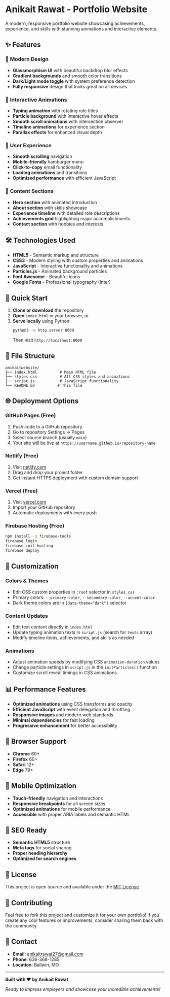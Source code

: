 # Anikait Rawat - Portfolio Website

A modern, responsive portfolio website showcasing achievements, experience, and skills with stunning animations and interactive elements.

## ✨ Features

### 🎨 **Modern Design**
- **Glassmorphism UI** with beautiful backdrop blur effects
- **Gradient backgrounds** and smooth color transitions
- **Dark/Light mode toggle** with system preference detection
- **Fully responsive** design that looks great on all devices

### 🚀 **Interactive Animations**
- **Typing animation** with rotating role titles
- **Particle background** with interactive hover effects
- **Smooth scroll animations** with intersection observer
- **Timeline animations** for experience section
- **Parallax effects** for enhanced visual depth

### 📱 **User Experience**
- **Smooth scrolling** navigation
- **Mobile-friendly** hamburger menu
- **Click-to-copy** email functionality
- **Loading animations** and transitions
- **Optimized performance** with efficient JavaScript

### 🎯 **Content Sections**
- **Hero section** with animated introduction
- **About section** with skills showcase
- **Experience timeline** with detailed role descriptions
- **Achievements grid** highlighting major accomplishments
- **Contact section** with hobbies and interests

## 🛠️ Technologies Used

- **HTML5** - Semantic markup and structure
- **CSS3** - Modern styling with custom properties and animations
- **JavaScript** - Interactive functionality and animations
- **Particles.js** - Animated background particles
- **Font Awesome** - Beautiful icons
- **Google Fonts** - Professional typography (Inter)

## 🚀 Quick Start

1. **Clone or download** the repository
2. **Open** `index.html` in your browser, or
3. **Serve locally** using Python:
   ```bash
   python3 -m http.server 8000
   ```
   Then visit `http://localhost:8000`

## 📁 File Structure

```
anikaitwebsite/
├── index.html          # Main HTML file
├── styles.css          # All CSS styles and animations
├── script.js           # JavaScript functionality
└── README.md          # This file
```

## 🌐 Deployment Options

### **GitHub Pages (Free)**
1. Push code to a GitHub repository
2. Go to repository Settings → Pages
3. Select source branch (usually `main`)
4. Your site will be live at `https://username.github.io/repository-name`

### **Netlify (Free)**
1. Visit [netlify.com](https://netlify.com)
2. Drag and drop your project folder
3. Get instant HTTPS deployment with custom domain support

### **Vercel (Free)**
1. Visit [vercel.com](https://vercel.com)
2. Import your GitHub repository
3. Automatic deployments with every push

### **Firebase Hosting (Free)**
```bash
npm install -g firebase-tools
firebase login
firebase init hosting
firebase deploy
```

## 🎨 Customization

### **Colors & Themes**
- Edit CSS custom properties in `:root` selector in `styles.css`
- Primary colors: `--primary-color`, `--secondary-color`, `--accent-color`
- Dark theme colors are in `[data-theme="dark"]` selector

### **Content Updates**
- Edit text content directly in `index.html`
- Update typing animation texts in `script.js` (search for `texts` array)
- Modify timeline items, achievements, and skills as needed

### **Animations**
- Adjust animation speeds by modifying CSS `animation-duration` values
- Change particle settings in `script.js` in the `initParticles()` function
- Customize scroll reveal timings in CSS animations

## 📊 Performance Features

- **Optimized animations** using CSS transforms and opacity
- **Efficient JavaScript** with event delegation and throttling
- **Responsive images** and modern web standards
- **Minimal dependencies** for fast loading
- **Progressive enhancement** for better accessibility

## 🔧 Browser Support

- **Chrome** 60+
- **Firefox** 60+
- **Safari** 12+
- **Edge** 79+

## 📱 Mobile Optimization

- **Touch-friendly** navigation and interactions
- **Responsive breakpoints** for all screen sizes
- **Optimized animations** for mobile performance
- **Accessible** with proper ARIA labels and semantic HTML

## 🎯 SEO Ready

- **Semantic HTML5** structure
- **Meta tags** for social sharing
- **Proper heading hierarchy**
- **Optimized for search engines**

## 📄 License

This project is open source and available under the [MIT License](LICENSE).

## 🤝 Contributing

Feel free to fork this project and customize it for your own portfolio! If you create any cool features or improvements, consider sharing them back with the community.

## 📧 Contact

- **Email**: anikaitrawat27@gmail.com
- **Phone**: 636-368-1285
- **Location**: Ballwin, MO

---

**Built with ❤️ by Anikait Rawat**

*Ready to impress employers and showcase your incredible achievements!* 